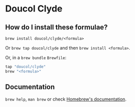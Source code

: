 # Doucol Clyde

## How do I install these formulae?

`brew install doucol/clyde/<formula>`

Or `brew tap doucol/clyde` and then `brew install <formula>`.

Or, in a `brew bundle` `Brewfile`:

```ruby
tap "doucol/clyde"
brew "<formula>"
```

## Documentation

`brew help`, `man brew` or check [Homebrew's documentation](https://docs.brew.sh).
